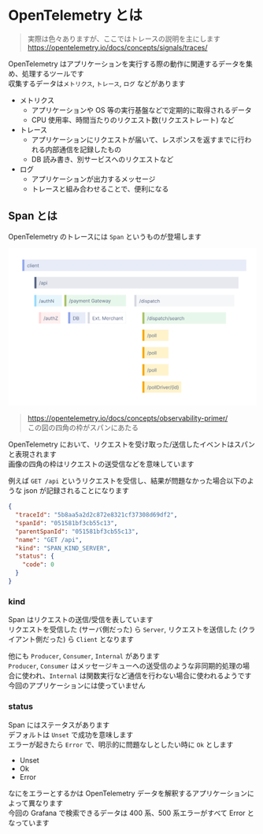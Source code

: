 # OpenTelemetry とは

> 実際は色々ありますが、ここではトレースの説明を主にします  
> https://opentelemetry.io/docs/concepts/signals/traces/

OpenTelemetry はアプリケーションを実行する際の動作に関連するデータを集め、処理するツールです  
収集するデータは`メトリクス`, `トレース`, `ログ` などがあります

- メトリクス
  - アプリケーションや OS 等の実行基盤などで定期的に取得されるデータ
  - CPU 使用率、時間当たりのリクエスト数(リクエストレート) など
- トレース
  - アプリケーションにリクエストが届いて、レスポンスを返すまでに行われる内部通信を記録したもの
  - DB 読み書き、別サービスへのリクエストなど
- ログ
  - アプリケーションが出力するメッセージ
  - トレースと組み合わせることで、便利になる

## Span とは

OpenTelemetry のトレースには `Span` というものが登場します

<img src="./assets/otel_traces.png" width=512>

> https://opentelemetry.io/docs/concepts/observability-primer/  
> この図の四角の枠がスパンにあたる

OpenTelemetry において、リクエストを受け取った/送信したイベントはスパンと表現されます  
画像の四角の枠はリクエストの送受信などを意味しています

例えば `GET /api` というリクエストを受信し、結果が問題なかった場合以下のような json が記録されることになります

```json
{
  "traceId": "5b8aa5a2d2c872e8321cf37308d69df2",
  "spanId": "051581bf3cb55c13",
  "parentSpanId": "051581bf3cb55c13",
  "name": "GET /api",
  "kind": "SPAN_KIND_SERVER",
  "status": {
    "code": 0
  }
}
```

### kind

Span はリクエストの送信/受信を表しています  
リクエストを受信した (サーバ側だった) ら `Server`, リクエストを送信した (クライアント側だった) ら `Client` となります

他にも `Producer`, `Consumer`, `Internal` があります  
`Producer`, `Consumer` はメッセージキューへの送受信のような非同期的処理の場合に使われ、`Internal` は関数実行など通信を行わない場合に使われるようです  
今回のアプリケーションには使っていません

### status

Span にはステータスがあります  
デフォルトは `Unset` で成功を意味します  
エラーが起きたら `Error` で、明示的に問題なしとしたい時に `Ok` とします

- Unset
- Ok
- Error

なにをエラーとするかは OpenTelemetry データを解釈するアプリケーションによって異なります  
今回の Grafana で検索できるデータは 400 系、500 系エラーがすべて Error となっています
